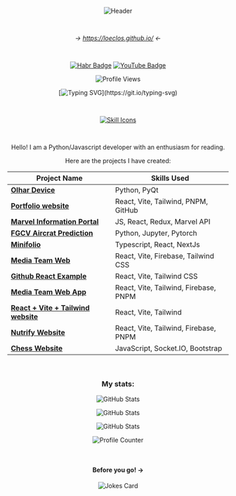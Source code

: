 
<div align="center">
  
![Header](https://images.weserv.nl/?url=avatars.githubusercontent.com/u/116607327&w=200&h=200&fit=cover&mask=circle&maxage=7d) 

<br>

*-> https://loeclos.github.io/ <-*

<br>

[![Habr Badge](https://img.shields.io/badge/HABR%20Career-blue?style=for-the-badge&logo=habr&logoColor=white)](https://career.habr.com/incongnitohacker)
[![YouTube Badge](https://img.shields.io/badge/YouTube-red?style=for-the-badge&logo=youtube&logoColor=white)](https://www.youtube.com/@LabyrinthineStudios)

![Profile Views](https://komarev.com/ghpvc/?username=marsianjohncarter&style=flat-square&color=blue)

[![Typing SVG](https://readme-typing-svg.demolab.com?font=Space+Mono&size=19&pause=1000&color=F74D4D&center=true&vCenter=true&width=600&lines=Welcome!;My+name+is+Gleb+and+I+categorize+myself;as+a+web+developer;Though+I+also+know+Python.)](https://git.io/typing-svg)

<br>

[![Skill Icons](https://skillicons.dev/icons?i=html,css,js,ts,py,bootstrap,jquery,babel,react,nextjs,webpack,flask,sklearn,regex,nodejs,git,postman,codepen,replit,github,stackoverflow,vscode,ubuntu,linux,npm,pnpm,vite,tailwind,pytorch&perline=8)](https://skillicons.dev)

<br>

Hello! I am a Python/Javascript developer with an enthusiasm for reading.

Here are the projects I have created:

| **Project Name**                                            | **Skills Used**                                                                 |
|------------------------------------------------------------|---------------------------------------------------------------------------------|
| [**Olhar Device**](https://olhar.media/) | Python, PyQt |
| [**Portfolio website**](https://loeclos.github.io) | React, Vite, Tailwind, PNPM, GitHub |
| [**Marvel Information Portal**](https://marvel-information-portal-2qnc.vercel.app/) | JS, React, Redux, Marvel API |
| [**FGCV Aircrat Prediction**](https://github.com/valdemirum/FGCV-aircraft-prediction) | Python, Jupyter, Pytorch |
| [**Minifolio**](https://minifolio-snowy.vercel.app/) | Typescript, React, NextJs |
| [**Media Team Web**](https://github.com/marsianjohncarter/Media-Team-Web-Firebase) | React, Vite, Firebase, Tailwind CSS |
| [**Github React Example**](https://github.com/marsianjohncarter/github-react-example) | React, Vite, Tailwind CSS |
| [**Media Team Web App**](https://gabc-media-team.web.app/) | React, Vite, Tailwind, Firebase, PNPM |
| [**React + Vite + Tailwind website**](https://github.com/marsianjohncarter/github-react-example) | React, Vite, Tailwind |
| [**Nutrify Website**](https://nutrify-preview.web.app/) | React, Vite, Tailwind, Firebase, PNPM |
| [**Chess Website**](https://chess-website-completed.onrender.com/) | JavaScript, Socket.IO, Bootstrap |


<br>

### My stats:

![GitHub Stats](https://github-readme-stats.vercel.app/api?username=loeclos&theme=react&show_icons=true&hide_border=true&count_private=true)

![GitHub Stats](https://github-readme-stats.vercel.app/api/top-langs/?username=loeclos&theme=react&show_icons=true&hide_border=true&layout=compact)

![GitHub Stats](https://github-readme-streak-stats.herokuapp.com/?user=loeclos&theme=react&hide_border=true)



![Profile Counter](https://profile-counter.glitch.me/{loeclos}/count.svg)

<br>

#### Before you go! ->


![Jokes Card](https://readme-jokes.vercel.app/api?hideBorder&theme=halloween)

</div>
